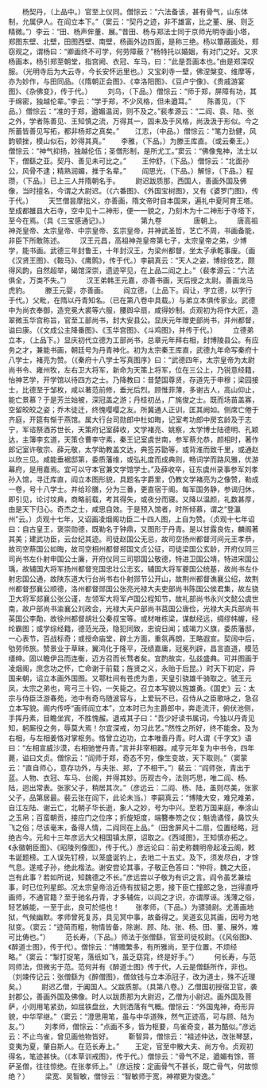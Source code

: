<!-- { "loadSidebar": true } -->
　　杨契丹，（上品中。）官至上仪同。僧悰云：“六法备该，甚有骨气，山东体制，允属伊人。在阎立本下。”（窦云：“契丹之迹，非不雄富，比之董、展、则乏精微。”）李云：“田、杨声侔董、展。”昔田、杨与郑法士同于京师光明寺画小塔，郑图东壁、北壁，田图西壁、南壁，杨画外边四面，是称三绝。杨以簟蔽画处，郑窃观之，谓杨曰：“卿画终不可学，何劳障蔽？”杨特托以婚姻，有对门之好。又求杨画本，杨引郑至朝堂，指宫阙、衣冠、车马，曰：“此是吾画本也。”由是郑深叹服。（光明寺后为大云寺，今长安怀远里也。）又宝刹寺一壁，佛涅槃变、维摩等，亦为妙作，与田同品。（《隋朝正会图》、《幸洛阳图》、《豆卢宁像》、《贵戚游宴图》、《杂佛变》，传于代。）
　　刘乌，（下品。）僧悰云：“师于郑，屏障有功，其于绵密，独越伦辈。”李云：“学于郑，不少风格，但未遒耳。”
　　陈善见，（下品。）僧悰云：“准的于郑，遒媚温润，则不及之。”裴孝源云：“二阎、袁、陆、张之外，学者陈善见、王知慎之流，万得其一，固未及于风格，尚汲汲于形似。今之所蓄皆善见写拓，都非杨郑之真矣。”
　　江志，（中品。）僧悰云：“笔力劲健，风韵顿挫，模山似石，妙得其真。”
　　李雅，（下品。）为滕王库直。（或云秦王。）僧悰云：“神气抑扬，独越伦伍；圣僧形制，是所尤工。”窦云：“佛像鬼神，法士以下，僧繇之亚。契丹、善见未可比之。”
　　王仲舒，（下品。）僧悰云：“北面孙公，风骨不逮；精熟润媚，推于名辈。”
　　阎思光，（下品。）解悰，（下品。）程瓒，（下品。）已上三人并隋朝名手。
　　尉迟跋质那，西国人，善画外国及佛像，当时擅名，今谓之大尉迟。（《六番图》、《外国宝树图》，又有《婆罗门图》，传于代。）
　　天竺僧昙摩拙义，亦善画，隋文帝时自本国来，遍礼中夏阿育王塔。至成都雒县大石寺，空中见十二神形，便一一貌之，乃刻木为十二神形于寺塔下，至今在焉。（具《三宝感通记》。）
　　
　　第九卷
　　
　　唐朝上。
　　唐高祖神尧皇帝、太宗皇帝、中宗皇帝、玄宗皇帝，并神武圣哲，艺亡不周，书画备能，非臣下所敢陈述。
　　汉王元昌，高祖神尧皇帝第七子，太宗皇帝之弟，少博学，能书画。武德三年封鲁王，十年封汉王，为梁州都督，坐太子承乾事废。（画《汉贤王图》、《鞍马》、《鹰鹘》，传于代。）李嗣真云：“天人之姿，博综伎艺，颇得风韵，自然超举，碣馆深崇，遗迹罕见，在上品二阎之上。”（裴孝源云：“六法俱全，万类不失。”）
　　汉王弟韩王元嘉，亦善书画，天后授之太尉。善画龙马虎豹。
　　滕王元婴，亦善画。
　　阎立德，（上品下。阎让，字立德，以字行于代。）父毗，在隋以丹青知名。（已在第八卷中具载。）与弟立本俱传家业。武德中为尚衣奉御，造兖冕大裘等六服，腰舆伞扇，咸得妙制。贞观初为将作大匠，造翠微玉华宫称旨，官至工部尚书，封大安县公。显庆元年赠吏部尚书，并州都督，谥曰康。（《文成公主降番图》、《玉华宫图》、《斗鸡图》，并传于代。）
　　立德弟立本，（上品下。）显庆初代立德为工部尚书，总章元年拜右相，封博陵县公。有应务之才，兼能书画，朝廷号为丹青神化。初为太宗秦王库直，武德九年命写秦府十八学士，褚亮为赞。（《秦府十八学士写真图序》曰：“武德四年，太宗皇帝为太尉尚书令、雍州牧，左右卫大将军，新命为天策上将军，位在三公上，乃锐意经籍，怡神艺学，开学馆以待四方之士。乃降教曰：昔楚国尊贤，存道先于申穆；梁园接士，比德至于邹枚，咸以著范前修，垂光后烈。顾惟菲薄，多谢古人，高山仰止，能亡景慕？于是芳兰始被，深冠盖之游；丹桂初丛，广旄俊之士。既而场苗盖寡，空留皎皎之姿；乔木徒迁，终愧嘤嘤之友。所冀通人正训，匡其阙如。侧席亡倦于齐庭，开筵有惭于燕馆。属大行台司勋郎中杜如晦，记室考功郎中房玄龄及于志宁，军谘祭酒苏世长，天策府记室薛收，文学褚亮、姚察，太学博士陆德明、孔颖达，主簿李玄道，天策仓曹李守素，秦王记室虞世南，参军蔡允恭，颜相时，著作郎记室许敬宗、薛元敬，太学助教盖文达，典签苏勖等，或背淮而致千里，或通赵以欣三见。咸能垂裾邸第，委质藩维，或弘礼度而成典则，畅词学而路风雅，优游幕府，是用嘉焉。宜可以守本官兼文学馆学士。”及薛收卒，征东虞州录事参军刘孝孙入馆，寻迁库直，阎立本图形貌，具题名字爵里，仍教文学褚亮为之像赞，勒成一卷，号十八学士。并给珍膳，分为三番，更直宿于阁。每军国务静，参谒归休，即引见，论讨坟典，商略前载，考其得失，或夜分而寝。又降以温颜，礼数甚厚，由是天下归心。奇杰之士，咸思自效。于是预入馆者，时所倾慕，谓之“登瀛州”云。）贞观十七年，又诏画凌烟阁功臣二十四人图，上自为赞。（贞观十七年诏曰：自古皇王，褒崇勋德，既勒名于钟鼎，又图形于丹青。是以甘露良佐，麟阁著其美；建武功臣，云台纪其迹。司徒赵国公无忌，故司空扬州都督河间元王孝恭，故司空蔡国公如晦，故司空相州都督郑国文贞公征，司徒梁国公玄龄，开府仪同三司尚书左仆射申国公士廉，开府仪同三司鄂国公敬德，特进卫国公靖，特进宋国公瑀，故辅国大将军扬州都督兖国忠壮公志玄，辅国大将军夔国公统基，故尚书左仆射忠国公通，故陕东道大行台尚书右仆射郧节公开山，故荆州都督谯襄公绍，故荆州都督邳襄公顺德，洛州都督郧国公张亮光禄大夫吏部尚书陈国公侯君集，故左骁卫大将军郯襄公张公谨，左领军大将军卢国公程知节，故礼部尚书永兴文懿公虞世南，故户部尚书渝襄公刘政会，光禄大夫户部尚书莒国公唐俭，光禄大夫兵部尚书英国公李勣，故徐州都督胡壮公秦叔宝等。或材唯栋梁，谋猷经远，绸缪帏幄，经纶霸图；或学综经籍，德范光茂，隐犯同致，忠谠日闻；或竭力义旗，委质藩邸，一心表节，百战标奇；或授命庙堂，辟土方面，重氛再朗，王略遐宣。契阔中后，劬劳师旅。赞景业于草昧，翼鸿化于隆平，茂绩嘉庸，冠冕列辟，昌言直道，模范缙绅。固以瞻伊吕而连衡，迈方召而长骛者矣。宜酌故实，弘兹盛典。可并图画于凌烟阁，庶念功之怀，亡命谢于前载；旌贤之义，永贻于后昆。）时天下初定，异国来朝，诏立本画外国图。又鄠杜间有苍虎为患，天皇引骁雄千骑取之。虢王元凤，太宗之弟也，弯弓三十钧，一矢毙之。召立本写貌以旌雄勇。《国史》云：太宗与侍臣泛游春苑，池中有奇鸟随波容与，上爱玩不已，召侍从之臣歌咏之，急召立本写貌。阁内传呼“画师阎立本”，立本时已为主爵郎中，奔走流汗，俯伏池侧，手挥丹素，目瞻坐宾，不胜愧赧。退戒其子曰：“吾少好读书属词，今独以丹青见知，躬厮役之务，辱莫大焉！尔宜深戒，勿习此艺。”然性之所好，终不能舍。及为右相，与左相姜恪对掌枢务。恪曾立边功，立本唯善丹青。时人谓《千字文》语曰：“左相宣威沙漠，右相驰誉丹青。”言并非宰相器。咸亨元年复为中书令，四年薨，谥曰文贞。僧悰云：“阎师于郑，奇态不穷，像生变故，天下取则。”（窦蒙云：“直自师心，意存功外，与夫张、郑，了不相干。”）裴云：“阎师张，青出于蓝。人物、衣冠、车马、台阁，并得其妙。历观古今，法则巧思，唯二阎、杨、陆，迥出常表。张家父子，稍居其次。”（彦远云：二阎、杨、陆，虽则尽美，张家父子，品第居最。裴云张在阎下，此论未当。）李嗣真云：“博陵大安，难兄难弟，自江左陆、谢云亡，北朝子华长逝，象人之妙，号为中兴。至若万国来庭，奉涂山之玉帛；百蛮朝贡，接应门之位序；折旋矩度，端簪奉笏之仪；魁诡谲怪，鼻饮头飞之俗；尽该毫末，备得人情，二阎同在上品。”（田舍屏风十二扇，位置经略，冠绝古今。元和十三年彦远大父相国镇太原，诏取之。《西域图》，王知慎亦拓之。《永徽朝臣图》、《昭陵列像图》，传于代。）彦远论曰：前史称魏明帝起凌云阁，敕韦诞题榜。工人误先钉榜，以笼盛诞钓上，去地二十五丈。及下，须发尽白，才馀气息。遂戒子孙，绝此楷法。谢安尝论其事，子敬正色答曰：“仲将，魏之大臣，岂有此事？若如所说，知魏德之不长。”彦远尝以子敬为有识之言。阎令虽艺兼绘事，时已位列星郎。况太宗皇帝洽近侍有拔貂之恩，接下臣亡撞郎之急，岂得直呼画师，不通官籍？至于驰名丹青，才多辅佐，以阎之才识，亦谓厚诬。浅薄之俗，轻艺嫉能，一至于此，良可於悒也！
　　张孝师，（下品。）为骠骑尉。尤善画地狱，气候幽默。孝师曾死复苏，具见冥中事，故备得之。吴道玄见其画，因号为地狱变。（窦云：“迹简而粗，物情皆备，除谢、顾、陆、张、杨、田、董、展外，难可比俦也。”）
　　范长寿，（下品。）师法于张僧繇，官至司徒校尉。（《风俗图》、《醉道士图》，传于代）。僧悰云：“博赡繁多，有所雅尚，至于位置，不烦经略。”（窦云：“掣打捉笔，落纸如飞，虽乏窈窕，终是好手。”）
　　何长寿，与范同师法，但微劣于范。范何并有《醉道士图》传于代，人云是僧繇所作，非也。（刘竦传记云：张僧繇为《醉僧图》，僧敛钱与立本添冠子，改为道士，殊不近理矣。）
　　尉迟乙僧，于阗国人。父跋质那。（具第八卷。）乙僧国初授宿卫官，袭封郡公，善画外国及佛像。时人以跋质那为大尉迟，乙僧为小尉迟。画外国及菩萨，小则用笔紧劲，如屈铁盘丝，大则洒落有气概。僧悰云：“外国鬼神，奇形异貌，中华罕继。”（窦云：“澄思用笔，虽与中华道殊，然气正迹高，可与顾、陆为友。”）
　　刘孝师，僧悰云：“点画不多，皆为枢要，鸟雀奇变，甚为酷似。”彦远云：不止鸟雀，曾见画他物皆好。
　　靳智异，僧悰云：“祖述仲达，改张琴瑟，变夷为夏，肇自斯人。在范长寿上。”
　　王定，官至中散大夫、尚方令。贞观初得名，笔迹甚快。（《本草训戒图》，传于代。）僧悰云：“骨气不足，遒媚有馀，菩萨圣僧，往往惊绝。在张孝师上。”（彦远按：定画骨气不甚长，既亡骨气，何故惊绝？）
　　梁宽、吴智敏，僧悰云：“智敏师于宽，神襟更为俊逸。”
